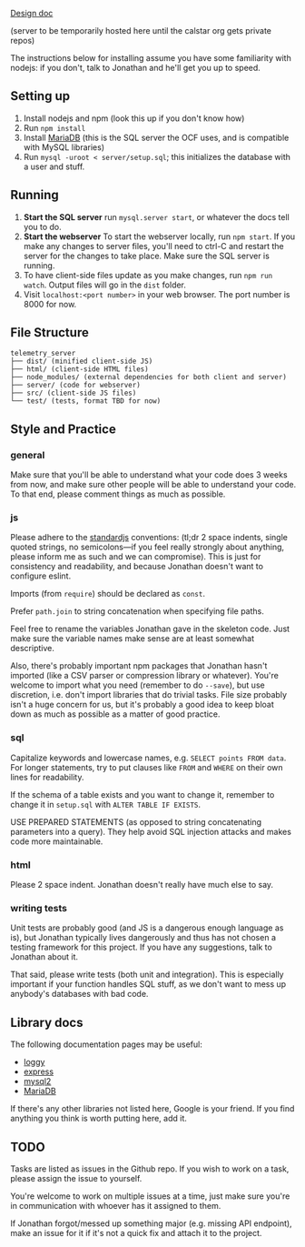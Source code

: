 [Design doc](https://docs.google.com/document/d/119mO6KgK3HY6Tx_hRBTXcs0BSQwWCaGpI0whlhqaW74/edit)


(server to be temporarily hosted here until the calstar org gets private repos)

The instructions below for installing assume you have some familiarity with nodejs: if you don't, talk to Jonathan and he'll get you up to speed.

## Setting up
1. Install nodejs and npm (look this up if you don't know how)
2. Run `npm install`
3. Install [MariaDB](https://mariadb.org/download/) (this is the SQL server the OCF uses, and is compatible with MySQL libraries)
4. Run `mysql -uroot < server/setup.sql`; this initializes the database with a user and stuff.

## Running
1. <b>Start the SQL server</b> run `mysql.server start`, or whatever the docs tell you to do.
2. <b>Start the webserver</b> To start the webserver locally, run `npm start`. If you make any changes to server files, you'll need to ctrl-C and restart the server for the changes to take place. Make sure the SQL server is running.
3. To have client-side files update as you make changes, run `npm run watch`. Output files will go in the `dist` folder.
4. Visit `localhost:<port number>` in your web browser. The port number is 8000 for now.

## File Structure
```
telemetry_server
├── dist/ (minified client-side JS)
├── html/ (client-side HTML files)
├── node_modules/ (external dependencies for both client and server)
├── server/ (code for webserver)
├── src/ (client-side JS files)
└── test/ (tests, format TBD for now)
```

## Style and Practice
### general
Make sure that you'll be able to understand what your code does 3 weeks from now, and make sure other people will be able to understand your code. To that end, please comment things as much as possible.

### js
Please adhere to the [standardjs](https://standardjs.com/) conventions: (tl;dr 2 space indents, single quoted strings, no semicolons—if you feel really strongly about anything, please inform me as such and we can compromise). This is just for consistency and readability, and because Jonathan doesn't want to configure eslint.

Imports (from `require`) should be declared as `const`.

Prefer `path.join` to string concatenation when specifying file paths.

Feel free to rename the variables Jonathan gave in the skeleton code. Just make sure the variable names make sense are at least somewhat descriptive.

Also, there's probably important npm packages that Jonathan hasn't imported (like a CSV parser or compression library or whatever). You're welcome to import what you need (remember to do `--save`), but use discretion, i.e. don't import libraries that do trivial tasks. File size probably isn't a huge concern for us, but it's probably a good idea to keep bloat down as much as possible as a matter of good practice.

### sql
Capitalize keywords and lowercase names, e.g. `SELECT points FROM data`. For longer statements, try to put clauses like `FROM` and `WHERE` on their own lines for readability.

If the schema of a table exists and you want to change it, remember to change it in `setup.sql` with `ALTER TABLE IF EXISTS`.

USE PREPARED STATEMENTS (as opposed to string concatenating parameters into a query). They help avoid SQL injection attacks and makes code more maintainable.

### html
Please 2 space indent. Jonathan doesn't really have much else to say.

### writing tests
Unit tests are probably good (and JS is a dangerous enough language as is), but Jonathan typically lives dangerously and thus has not chosen a testing framework for this project. If you have any suggestions, talk to Jonathan about it.

That said, please write tests (both unit and integration). This is especially important if your function handles SQL stuff, as we don't want to mess up anybody's databases with bad code.

## Library docs
The following documentation pages may be useful:
- [loggy](https://www.npmjs.com/package/loggy)
- [express](https://expressjs.com/en/4x/api.html)
- [mysql2](https://www.npmjs.com/package/mysql2)
- [MariaDB](https://mariadb.com/kb/en/library/documentation/)

If there's any other libraries not listed here, Google is your friend. If you find anything you think is worth putting here, add it.

## TODO
Tasks are listed as issues in the Github repo. If you wish to work on a task, please assign the issue to yourself.

You're welcome to work on multiple issues at a time, just make sure you're in communication with whoever has it assigned to them.

If Jonathan forgot/messed up something major (e.g. missing API endpoint), make an issue for it if it's not a quick fix and attach it to the project.

